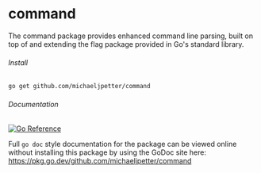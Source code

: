 # command
The command package provides enhanced command line parsing, built on top of
and extending the flag package provided in Go's standard library.

###### Install
```sh
go get github.com/michaeljpetter/command
```

###### Documentation
[![Go Reference](https://pkg.go.dev/badge/github.com/michaeljpetter/command.svg)](https://pkg.go.dev/github.com/michaeljpetter/command)

Full `go doc` style documentation for the package can be viewed online without
installing this package by using the GoDoc site here:
https://pkg.go.dev/github.com/michaeljpetter/command
